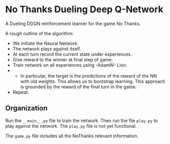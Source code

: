 # No Thanks Dueling Deep Q-Network

A Dueling DDQN reinforcement learner for the game No Thanks.

A rough outline of the algorithm:
- We initiate the Neural Network.
- The network plays against itself.
- At each turn record the current state under experiences.
- Give reward to the winner at final step of game.
- Train network on all experiences using -AdamW- Lion.
- - In particular, the target is the predictions of the reward of the NN with old weights. This allows us to bootstrap learning. This approach is grounded by the reward of the final turn in the game.
- Repeat.

## Organization
Run the `__main__.py` file to train the network. Then run the file `play.py` to play against the network. The `play.py` file is not yet functional.

The `game.py` file includes all the NoThanks relevant information.
